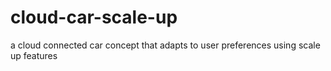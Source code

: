 # cloud-car-scale-up
a cloud connected car concept that adapts to user preferences using scale up features
